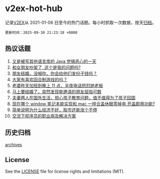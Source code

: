 # v2ex-hot-hub

 记录[V2EX](https://www.v2ex.com/)从 2021-01-06 日至今的热门话题。每小时抓取一次数据，按天[归档](archives)。

`更新时间：2025-09-30 21:23:18 +0800`

## 热议话题

1. [又是被写其他语言库的 Java 党搞恶心的一天](https://www.v2ex.com/t/1162789)
1. [和女朋友吵架了, 这个是我的问题吗?](https://www.v2ex.com/t/1162864)
1. [朋友结婚，没喊你，你会给他们发份子钱吗？](https://www.v2ex.com/t/1162778)
1. [大家有喜欢回合制游戏的吗？](https://www.v2ex.com/t/1162854)
1. [老婆昨天加班到晚上 11 点，半夜电话怒怼她老板](https://www.v2ex.com/t/1162811)
1. [马上要结婚了，突然发现能邀请的朋友屈指可数](https://www.v2ex.com/t/1162785)
1. [夫妻两人在国外生活，担心孩子教育问题，值不值得为了孩子回国](https://www.v2ex.com/t/1162760)
1. [现在哪个 window 笔记本能实现和 mac 一样合盖休眠零掉电,开盖即用功能?](https://www.v2ex.com/t/1162761)
1. [简单说明为什么经济不好，股市还能涨个不停](https://www.v2ex.com/t/1162806)
1. [交流下程序员的职业病及解决方案](https://www.v2ex.com/t/1162773)

## 历史归档

[archives](archives)

## License

See the [LICENSE](LICENSE) file for license rights and limitations (MIT).
